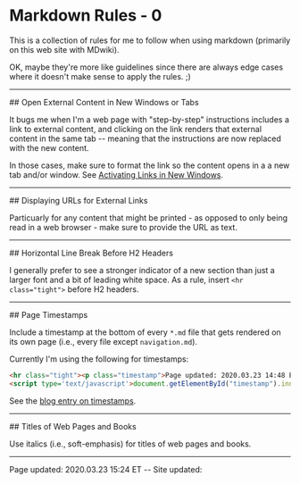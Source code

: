 # Markdown Rules - 0

This is a collection of rules for me to follow when using markdown (primarily on this web site with MDwiki).

OK, maybe they're more like guidelines since there are always edge cases where it doesn't make sense to apply the rules. ;)

<hr class="tight">
## Open External Content in New Windows or Tabs

It bugs me when I'm a web page with "step-by-step" instructions includes a link to external content, and clicking on the link renders that external content in the same tab -- meaning that the instructions are now replaced with the new content.

In those cases, make sure to format the link so the content opens in a a new tab and/or window.  See [Activating Links in New Windows]( /pages/tech_editing/markdown_notes.md#Activating_Links_in_New_Windows).

<hr class="tight">
## Displaying URLs for External Links

Particuarly for any content that might be printed - as opposed to only being read in a web browser - make sure to provide the URL as text.

<hr class="tight">
## Horizontal Line Break Before H2 Headers

I generally prefer to see a stronger indicator of a new section than just a larger font and a bit of leading white space.  As a rule, insert `<hr class="tight">` before H2 headers.

<hr class="tight">
## Page Timestamps

Include a timestamp at the bottom of every `*.md` file  that gets rendered on its own page (i.e., every file except `navigation.md`).

Currently I'm using the following for timestamps:

```HTML
<hr class="tight"><p class="timestamp">Page updated: 2020.03.23 14:48 ET -- Site updated: <span id="timestamp"></span></p>
<script type='text/javascript'>document.getElementById("timestamp").innerHTML = Date(document.lastModified);</script>
```

See the [blog entry on timestamps](/pages/blog.md#MDwiki_and_File_Timestamps).

<hr class="tight">
## Titles of Web Pages and Books

Use italics (i.e., soft-emphasis) for titles of web pages and books.

<hr class="tight"><p class="timestamp">Page updated: 2020.03.23 15:24 ET -- Site updated: <span id="timestamp"></span></p>
<script type='text/javascript'>document.getElementById("timestamp").innerHTML = Date(document.lastModified);</script>
